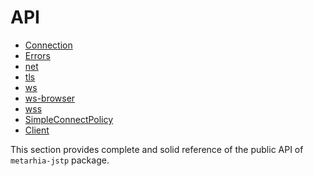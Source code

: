 # API

- [Connection](./connection.md)
- [Errors](./errors.md)
- [net](./net.md)
- [tls](./tls.md)
- [ws](./ws.md)
- [ws-browser](./ws-browser.md)
- [wss](./wss.md)
- [SimpleConnectPolicy](./simple-connect-policy.md)
- [Client](./client.md)

This section provides complete and solid reference of the public API of
`metarhia-jstp` package.
